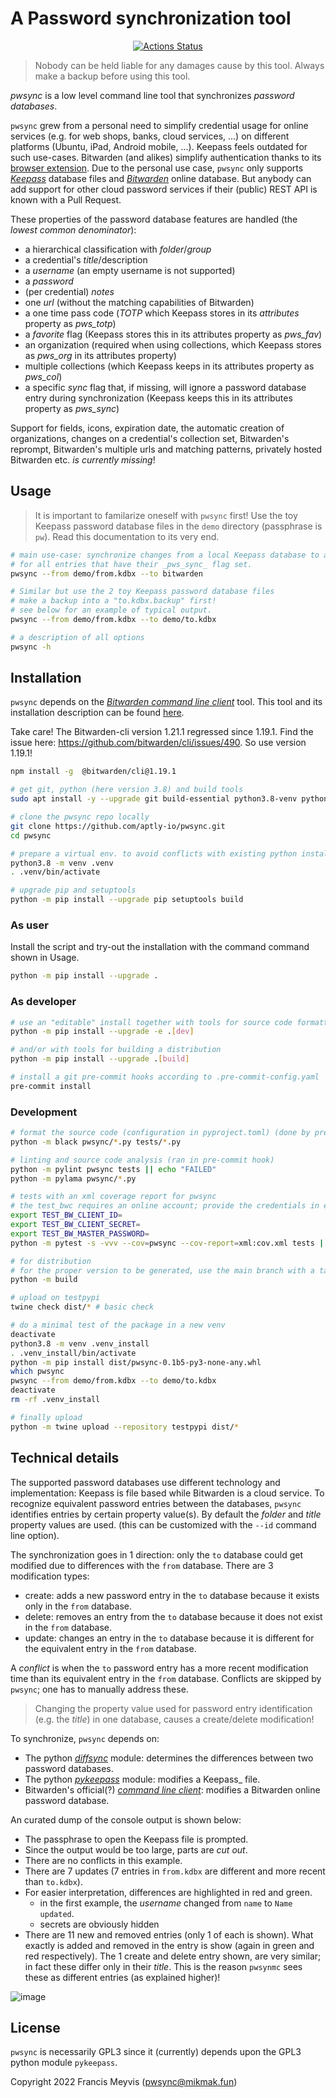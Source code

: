 # A Password synchronization tool

<p align="center">
<a href="https://github.com/aptly-io/pwsync/actions"><img alt="Actions Status" src="https://github.com/aptly-io/pwsync/workflows/CI/badge.svg"></a>
</p>


> Nobody can be held liable for any damages cause by this tool.
> Always make a backup before using this tool.

_pwsync_ is a low level command line tool that synchronizes _password databases_.

`pwsync` grew from a personal need to simplify credential usage for online services
(e.g. for web shops, banks, cloud services, ...) 
on different platforms (Ubuntu, iPad, Android mobile, ...).
Keepass feels outdated for such use-cases. 
Bitwarden (and alikes) simplify authentication thanks to its
[browser extension](https://bitwarden.com/help/article/getting-started-browserext/).
Due to the personal use case, `pwsync` only supports 
[_Keepass_](https://keepass.info/) database files
and [_Bitwarden_](https://bitwarden.com/) online database.
But anybody can add support for other cloud password services 
if their (public) REST API is known with a Pull Request.

These properties of the password database features are handled (the _lowest common denominator_):

- a hierarchical classification with _folder_/_group_
- a credential's _title_/description
- a _username_ (an empty username is not supported)
- a _password_
- (per credential) _notes_
- one _url_ (without the matching capabilities of Bitwarden)
- a one time pass code (_TOTP_ which Keepass stores in its _attributes_ property as _pws_totp_)
- a _favorite_ flag (Keepass stores this in its attributes property as _pws_fav_)
- an organization (required when using collections, which Keepass stores as _pws_org_ in its attributes property)
- multiple collections (which Keepass keeps in its attributes property as _pws_col_)
- a specific _sync_ flag that, if missing, will ignore a password database entry during synchronization
  (Keepass keeps this in its attributes property as _pws_sync_)

Support for fields, icons, expiration date, the automatic creation of organizations,
changes on a credential's collection set, Bitwarden's reprompt, 
Bitwarden's multiple urls and matching patterns, privately hosted Bitwarden etc.
_is currently missing_!

## Usage

> It is important to familarize oneself with `pwsync` first!
> Use the toy Keepass password database files in the `demo` directory (passphrase is `pw`).
> Read this documentation to its very end.

```bash
# main use-case: synchronize changes from a local Keepass database to an online Bitwarden database.
# for all entries that have their _pws_sync_ flag set.
pwsync --from demo/from.kdbx --to bitwarden

# Similar but use the 2 toy Keepass password database files
# make a backup into a "to.kdbx.backup" first!
# see below for an example of typical output.
pwsync --from demo/from.kdbx --to demo/to.kdbx

# a description of all options
pwsync -h
```

## Installation

`pwsync` depends on the [_Bitwarden command line client_](https://bitwarden.com/help/article/cli/) tool.
This tool and its installation description can be found
[here](https://bitwarden.com/help/article/cli/#download-and-install).

Take care! The Bitwarden-cli version 1.21.1 regressed since 1.19.1. 
Find the issue here: https://github.com/bitwarden/cli/issues/490. So use version 1.19.1!
```bash
npm install -g  @bitwarden/cli@1.19.1
```

```bash
# get git, python (here version 3.8) and build tools
sudo apt install -y --upgrade git build-essential python3.8-venv python3.8-dev

# clone the pwsync repo locally
git clone https://github.com/aptly-io/pwsync.git
cd pwsync

# prepare a virtual env. to avoid conflicts with existing python installation(s)
python3.8 -m venv .venv
. .venv/bin/activate

# upgrade pip and setuptools
python -m pip install --upgrade pip setuptools build
```

### As user

Install the script and try-out the installation with the command command shown in Usage.

```bash
python -m pip install --upgrade .
```

### As developer

```bash
# use an "editable" install together with tools for source code formatting, linting and testing
python -m pip install --upgrade -e .[dev]

# and/or with tools for building a distribution
python -m pip install --upgrade .[build]

# install a git pre-commit hooks according to .pre-commit-config.yaml
pre-commit install
```

### Development

```bash
# format the source code (configuration in pyproject.toml) (done by pre-commit hook)
python -m black pwsync/*.py tests/*.py

# linting and source code analysis (ran in pre-commit hook)
python -m pylint pwsync tests || echo "FAILED"
python -m pylama pwsync/*.py

# tests with an xml coverage report for pwsync 
# the test_bwc requires an online account; provide the credentials in env. vars.
export TEST_BW_CLIENT_ID=
export TEST_BW_CLIENT_SECRET=
export TEST_BW_MASTER_PASSWORD=
python -m pytest -s -vvv --cov=pwsync --cov-report=xml:cov.xml tests || echo "FAILED"

# for distribution
# for the proper version to be generated, use the main branch with a tag like v0.1b5
python -m build

# upload on testpypi
twine check dist/* # basic check

# do a minimal test of the package in a new venv
deactivate
python3.8 -m venv .venv_install
. .venv_install/bin/activate
python -m pip install dist/pwsync-0.1b5-py3-none-any.whl
which pwsync
pwsync --from demo/from.kdbx --to demo/to.kdbx
deactivate
rm -rf .venv_install

# finally upload
python -m twine upload --repository testpypi dist/*
```

## Technical details

The supported password databases use different technology and implementation:
Keepass is file based while Bitwarden is a cloud service.
To recognize equivalent password entries between the databases,
`pwsync` identifies entries by certain property value(s).
By default the _folder_ and _title_ property values are used.
(this can be customized with the `--id` command line option).

The synchronization goes in 1 direction:
only the `to` database could get modified due to differences with the `from` database.
There are 3 modification types:
- create: adds a new password entry in the `to` database because it exists only in the `from` database.
- delete: removes an entry from the `to` database because it does not exist in the `from` database.
- update: changes an entry in the `to` database because it is different for the equivalent entry in the `from` database.

A _conflict_ is when the `to` password entry has a more recent modification time than
its equivalent entry in the `from` database.
Conflicts are skipped by `pwsync`; one has to manually address these.

> Changing the property value used for password entry identification (e.g. the _title_) in one database,
causes a create/delete modification!

To synchronize, `pwsync` depends on:
- The python [_diffsync_](https://pypi.org/project/diffsync/) module: determines the differences between two password databases.
- The python [_pykeepass_](https://pypi.org/project/pykeepass/) module: modifies a Keepass_ file.
- Bitwarden's official(?) [_command line client_](https://bitwarden.com/help/article/cli/): modifies a Bitwarden online password database.

An curated dump of the console output is shown below:
- The passphrase to open the Keepass file is prompted.
- Since the output would be too large, parts are _cut out_.
- There are no conflicts in this example.
- There are 7 updates (7 entries in `from.kdbx` are different and more recent than `to.kdbx`).
- For easier interpretation, differences are highlighted in red and green.
  - in the first example, the _username_ changed from `name` to `Name updated`.
  - secrets are obviously hidden
- There are 11 new and removed entries (only 1 of each is shown).
  What exactly is added and removed in the entry is show (again in green and red respectively).
  The 1 create and delete entry shown, are very similar; in fact these differ only in their _title_.
  This is the reason `pwsynmc` sees these as different entries (as explained higher)!

![image](docs/images/console_dump.png)

## License

`pwsync` is necessarily GPL3 since it (currently) depends upon the GPL3 python module `pykeepass`.

Copyright 2022 Francis Meyvis (pwsync@mikmak.fun)
